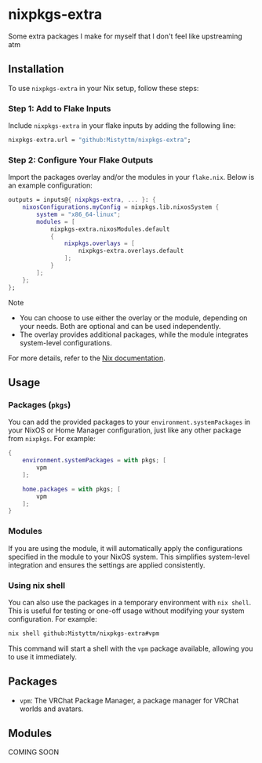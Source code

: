 # nixpkgs-extra

Some extra packages I make for myself that I don't feel like upstreaming atm

## Installation

To use `nixpkgs-extra` in your Nix setup, follow these steps:

### Step 1: Add to Flake Inputs

Include `nixpkgs-extra` in your flake inputs by adding the following line:

```nix
nixpkgs-extra.url = "github:Mistyttm/nixpkgs-extra";
```

### Step 2: Configure Your Flake Outputs

Import the packages overlay and/or the modules in your `flake.nix`. Below is an example configuration:

```nix
outputs = inputs@{ nixpkgs-extra, ... }: {
    nixosConfigurations.myConfig = nixpkgs.lib.nixosSystem {
        system = "x86_64-linux";
        modules = [
            nixpkgs-extra.nixosModules.default
            {
                nixpkgs.overlays = [
                    nixpkgs-extra.overlays.default
                ];
            }
        ];
    };
};
```

> [!NOTE]
> - You can choose to use either the overlay or the module, depending on your needs. Both are optional and can be used independently.
> - The overlay provides additional packages, while the module integrates system-level configurations.

For more details, refer to the [Nix documentation](https://nixos.org/manual/nix/).

## Usage

### Packages (`pkgs`)

You can add the provided packages to your `environment.systemPackages` in your NixOS or Home Manager configuration, just like any other package from `nixpkgs`. For example:

```nix
{
    environment.systemPackages = with pkgs; [
        vpm
    ];

    home.packages = with pkgs; [
        vpm
    ];
}
```

### Modules

If you are using the module, it will automatically apply the configurations specified in the module to your NixOS system. This simplifies system-level integration and ensures the settings are applied consistently.

### Using nix shell

You can also use the packages in a temporary environment with `nix shell`. This is useful for testing or one-off usage without modifying your system configuration. For example:

```bash
nix shell github:Mistyttm/nixpkgs-extra#vpm
```

This command will start a shell with the `vpm` package available, allowing you to use it immediately.

## Packages

- `vpm`: The VRChat Package Manager, a package manager for VRChat worlds and avatars.

## Modules

COMING SOON
